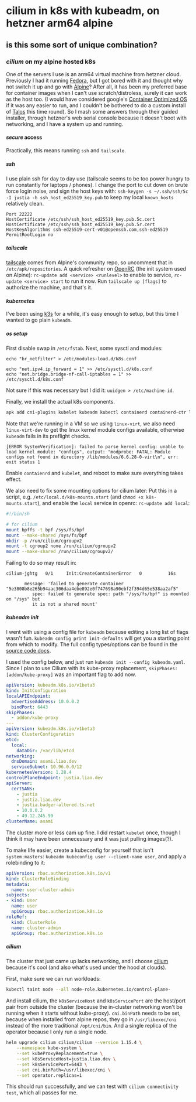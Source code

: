 # cilium in k8s with kubeadm, on hetzner arm64 alpine

## is this some sort of unique combination?

### _cilium_ on my alpine hosted k8s

One of the servers I use is an arm64 virtual machine from hetzner cloud.
Previously I had it running [Fedora](https://fedoraproject.org/),
but I got bored with it and thought why not switch it up and go with [Alpine](https://www.alpinelinux.org/)?
After all, it has been my preferred base for container images when I can't use scratch/distroless,
surely it can work as the host too.
(I would have considered google's [Container Optimized OS](https://cloud.google.com/container-optimized-os/docs)
if it was any easier to run,
and I couldn't be bothered to do a custom install of [Talos](https://www.talos.dev/) this time round).
So I mash some answers through their guided installer,
through hetzner's web serial console because it doesn't boot with networking,
and I have a system up and running.

#### _secure_ access

Practically, this means running `ssh` and `tailscale`.

##### _ssh_

I use plain ssh for day to day use
(tailscale seems to be too power hungry to run constantly for laptops / phones).
I change the port to cut down on brute force login noise,
and sign the host keys with:
`ssh-keygen -s ~/.ssh/ssh/5c -I justia -h ssh_host_ed25519_key.pub`
to keep my local `known_hosts` relatively clean.

```sshdconfig
Port 22222
HostCertificate /etc/ssh/ssh_host_ed25519_key.pub.5c.cert
HostCertificate /etc/ssh/ssh_host_ed25519_key.pub.5r.cert
HostKeyAlgorithms ssh-ed25519-cert-v01@openssh.com,ssh-ed25519
PermitRootLogin no
```

##### _tailscale_

[tailscale](https://tailscale.com/) comes from Alpine's community repo,
so uncomment that in `/etc/apk/repositories`.
A quick refresher on [OpenRC](https://github.com/OpenRC/openrc)
(the init system used on Alpine):
`rc-update add <service> <runlevel>` to enable to service,
`rc-update <service> start` to run it now.
Run `tailscale up [flags]` to authorize the machine,
and that's it.

#### _kubernetes_

I've been using [k3s](https://k3s.io/) for a while,
it's easy enough to setup,
but this time I wanted to go plain `kubeadm`.

##### _os_ setup

First disable swap in `/etc/fstab`.
Next, some sysctl and modules:

```
echo "br_netfilter" > /etc/modules-load.d/k8s.conf

echo "net.ipv4.ip_forward = 1" >> /etc/sysctl.d/k8s.conf
echo "net.bridge.bridge-nf-call-iptables = 1" >> /etc/sysctl.d/k8s.conf
```

Not sure if this was necessary but I did it: `uuidgen > /etc/machine-id`.

Finally, we install the actual k8s components.

```sh
apk add cni-plugins kubelet kubeadm kubectl containerd containerd-ctr linux-virt linux-virt-dev
```

Note that we're running in a VM so we using `linux-virt`,
we also need `linux-virt-dev` to get the linux kernel module configs available,
otherwise `kubeadm` fails in its preflight checks.

```
[ERROR SystemVerification]: failed to parse kernel config: unable to load kernel module: "configs", output: "modprobe: FATAL: Module configs not found in directory /lib/modules/6.6.28-0-virt\n", err: exit status 1
```

Enable `contaienrd` and `kubelet`, and reboot to make sure everything takes effect.

We also need to fix some mounting options for cilium later:
Put this in a script, e.g. `/etc/local.d/k8s-mounts.start` (and `chmod +x k8s-mounts.start`),
and enable the `local` service in openrc: `rc-update add local`:

```sh
#!/bin/sh

# for cilium
mount bpffs -t bpf /sys/fs/bpf
mount --make-shared /sys/fs/bpf
mkdir -p /run/cilium/cgroupv2
mount -t cgroup2 none /run/cilium/cgroupv2
mount --make-shared /run/cilium/cgroupv2/
```

Failing to do so may result in:

```
cilium-jghtg   0/1     Init:CreateContainerError   0          16s

       message: 'failed to generate container "5e3808b8e265b94aac306daa4ebe892e0f747698a90ebf2f394d65e538aa2af5"
          spec: failed to generate spec: path "/sys/fs/bpf" is mounted on "/sys" but
          it is not a shared mount'
```


##### _kubeadm_ init

I went with using a config file for `kubeadm` because editing a long list of fiags wasn't fun.
`kubeadm config print init-defaults` will get you a starting point from which to modify.
The full config types/options can be found in the
[source code docs](https://pkg.go.dev/k8s.io/kubernetes/cmd/kubeadm/app/apis/kubeadm/v1beta3#InitConfiguration).

I used the config below, and just run `kubeadm init --config kubeadm.yaml`.
Since I plan to use Cilium with its kube-proxy replacement,
`skipPhases: [addon/kube-proxy]` was an important flag to add now.

```yaml
apiVersion: kubeadm.k8s.io/v1beta3
kind: InitConfiguration
localAPIEndpoint:
  advertiseAddress: 10.0.0.2
  bindPort: 6443
skipPhases:
  - addon/kube-proxy
---
apiVersion: kubeadm.k8s.io/v1beta3
kind: ClusterConfiguration
etcd:
  local:
    dataDir: /var/lib/etcd
networking:
  dnsDomain: asami.liao.dev
  serviceSubnet: 10.96.0.0/12
kubernetesVersion: 1.28.4
controlPlaneEndpoint: justia.liao.dev
apiServer:
  certSANs:
    - justia
    - justia.liao.dev
    - justia.badger-altered.ts.net
    - 10.0.0.2
    - 49.12.245.99
clusterName: asami
```

The cluster more or less cam up fine.
I did restart `kubelet` once, 
though I think it may have been unnecessary and it was just pulling images(?).

To make life easier,
create a kubeconfig for yourself that isn't `system:masters`:
`kubeadm kubeconfig user --client-name user`,
and apply a rolebinding to it:

```yaml
apiVersion: rbac.authorization.k8s.io/v1
kind: ClusterRoleBinding
metadata:
  name: user-cluster-admin
subjects:
- kind: User
  name: user
  apiGroup: rbac.authorization.k8s.io
roleRef:
  kind: ClusterRole
  name: cluster-admin
  apiGroup: rbac.authorization.k8s.io
```

##### _cilium_

The cluster that just came up lacks networking,
and I choose [cilium](https://cilium.io/) because it's cool
(and also what's used under the hood at clouds).

First, make sure we can run workloads:

```sh
kubectl taint node --all node-role.kubernetes.io/control-plane-
```

And install cilium,
the `k8sServiceHost` and `k8sServicePort` are the host/port pair from outside the cluster
(because the in-cluster networking won't be running when it starts without kube-proxy).
`cni.binPath` needs to be set, because when installed from alpine repos, 
they go in `/usr/libexec/cni` instead of the more traditional `/opt/cni/bin`.
And a single replica of the operator because I only run a single node.

```sh
helm upgrade cilium cilium/cilium --version 1.15.4 \
    --namespace kube-system \
    --set kubeProxyReplacement=true \
    --set k8sServiceHost=justia.liao.dev \
    --set k8sServicePort=6443 \
    --set cni.binPath=/usr/libexec/cni \
    --set operator.replicas=1
```

This should run successfully,
and we can test with `cilium connectivity test`,
which all passes for me.
